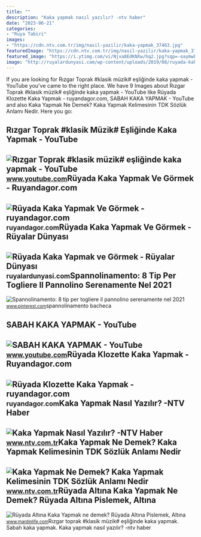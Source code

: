 ```yaml
---
title: ""
description: "Kaka yapmak nasıl yazılır? -ntv haber"
date: "2023-06-21"
categories:
- "Ruya Tabiri"
images:
- "https://cdn.ntv.com.tr/img/nasil-yazilir/kaka-yapmak_37463.jpg"
featuredImage: "https://cdn.ntv.com.tr/img/nasil-yazilir/kaka-yapmak_37463.jpg"
featured_image: "https://i.ytimg.com/vi/Njva8EdKNXw/hq2.jpg?sqp=-oaymwEoCOADEOgC8quKqQMcGADwAQH4AbYIgAKAD4oCDAgAEAEYciBTKEEwDw==&amp;rs=AOn4CLAgPjKnQ6-9PSyUrTRQzb3TTLZRng"
image: "http://ruyalardunyasi.com/wp-content/uploads/2019/08/ruyada-kaka-yapmak-ve-gormek.jpg"
---
```


If you are looking for Rızgar Toprak #klasik müzik# eşliğinde kaka yapmak - YouTube you've came to the right place. We have 9 Images about Rızgar Toprak #klasik müzik# eşliğinde kaka yapmak - YouTube like Rüyada Klozette Kaka Yapmak - ruyandagor.com, SABAH KAKA YAPMAK - YouTube and also Kaka Yapmak Ne Demek? Kaka Yapmak Kelimesinin TDK Sözlük Anlamı Nedir. Here you go:

Rızgar Toprak #klasik Müzik# Eşliğinde Kaka Yapmak - YouTube
------------------------------------------------------------

 ![Rızgar Toprak #klasik müzik# eşliğinde kaka yapmak - YouTube](https://i.ytimg.com/vi/yMwH1bhdmoU/hq2.jpg?sqp=-oaymwEoCOADEOgC8quKqQMcGADwAQH4AYwCgALgA4oCDAgAEAEYZSBeKFMwDw==&rs=AOn4CLATVwnnpXnz2VcVgjMmeJLtFo2TnQ) <small>www.youtube.com</small>Rüyada Kaka Yapmak Ve Görmek - Ruyandagor.com
---------------------------------------------

 ![Rüyada Kaka Yapmak Ve Görmek - ruyandagor.com](https://images.ruyandagor.com/2017/04/kaka-yapmak-ve-gormek-1533.jpg) <small>ruyandagor.com</small>Rüyada Kaka Yapmak Ve Görmek - Rüyalar Dünyası
----------------------------------------------

 ![Rüyada Kaka Yapmak ve Görmek - Rüyalar Dünyası](http://ruyalardunyasi.com/wp-content/uploads/2019/08/ruyada-kaka-yapmak-ve-gormek.jpg) <small>ruyalardunyasi.com</small>Spannolinamento: 8 Tip Per Togliere Il Pannolino Serenamente Nel 2021
---------------------------------------------------------------------

 ![Spannolinamento: 8 tip per togliere il pannolino serenamente nel 2021](https://i.pinimg.com/originals/46/57/53/46575382b8568deb8960b3d6752c5c0f.jpg) <small>www.pinterest.com</small>spannolinamento bacheca

SABAH KAKA YAPMAK - YouTube
---------------------------

 ![SABAH KAKA YAPMAK - YouTube](https://i.ytimg.com/vi/Njva8EdKNXw/hq2.jpg?sqp=-oaymwEoCOADEOgC8quKqQMcGADwAQH4AbYIgAKAD4oCDAgAEAEYciBTKEEwDw==&rs=AOn4CLAgPjKnQ6-9PSyUrTRQzb3TTLZRng) <small>www.youtube.com</small>Rüyada Klozette Kaka Yapmak - Ruyandagor.com
--------------------------------------------

 ![Rüyada Klozette Kaka Yapmak - ruyandagor.com](https://images.ruyandagor.com/2017/05/klozette-kaka-yapmak-2142.jpg) <small>ruyandagor.com</small>Kaka Yapmak Nasıl Yazılır? -NTV Haber
-------------------------------------

 ![Kaka Yapmak Nasıl Yazılır? -NTV Haber](https://cdn.ntv.com.tr/img/nasil-yazilir/kaka-yapmak_37463.jpg) <small>www.ntv.com.tr</small>Kaka Yapmak Ne Demek? Kaka Yapmak Kelimesinin TDK Sözlük Anlamı Nedir
---------------------------------------------------------------------

 ![Kaka Yapmak Ne Demek? Kaka Yapmak Kelimesinin TDK Sözlük Anlamı Nedir](https://cdn.ntv.com.tr/img/ne-demek/kaka-yapmak_37463.jpg) <small>www.ntv.com.tr</small>Rüyada Altına Kaka Yapmak Ne Demek? Rüyada Altına Pislemek, Altına
------------------------------------------------------------------

 ![Rüyada Altına Kaka Yapmak ne demek? Rüyada Altına Pislemek, Altına](https://www.mardinlife.com/uploads/2021/07/ruyada-altina-kaka-yapmak-ne-demek-ruyada-altina-pislemek-altina-kacirmak-bokunu-gormek-ne-anlama-gelir-64825.png?234234.234234) <small>www.mardinlife.com</small>Rızgar toprak #klasik müzik# eşliğinde kaka yapmak. Sabah kaka yapmak. Kaka yapmak nasıl yazılır? -ntv haber
